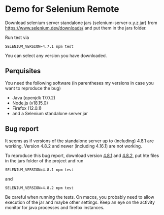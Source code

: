 # Demo for Selenium Remote

Download selenium server standalone jars (selenium-server-x.y.z.jar) from https://www.selenium.dev/downloads/ and put them in the jars folder.


Run test via

```
SELENIUM_VERSION=4.7.1 npm test
```

You can select any version you have downloaded.

## Perquisites

You need the following software (in parentheses my versions in case you want to reproduce the bug)

- Java (openjdk 17.0.2)
- Node.js (v18.15.0)
- Firefox (12.0.1)
- and a Selenium standalone server jar

## Bug report

It seems as if versions of the standalone server up to (including) 4.8.1 are working.
Version 4.8.2 and newer (including 4.16.1) are not working.

To reproduce this bug report, download version [4.8.1](https://github.com/SeleniumHQ/selenium/releases/download/selenium-4.8.0/selenium-server-4.8.1.jar) and [4.8.2](https://github.com/SeleniumHQ/selenium/releases/download/selenium-4.8.0/selenium-server-4.8.2.jar), put hte files in the jars folder of the project and run

   ```
   SELENIUM_VERSION=4.8.1 npm test
   ```

and

   ```
   SELENIUM_VERSION=4.8.2 npm test
   ```

Be careful when running the tests. On macos, you probably need to allow execution of the jar and maybe other settings. Keep an eye on the activity monitor for java processes and firefox instances.

